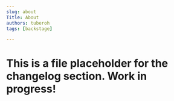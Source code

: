 ```yaml
---
slug: about
Title: About
authors: tuberoh
tags: [backstage]

---
```


# This is a file placeholder for the changelog section. Work in progress!
